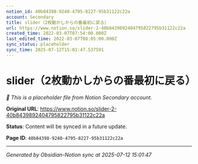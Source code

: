 ```yaml
---
notion_id: 40b84398-9240-4795-8227-95b31122c22a
account: Secondary
title: slider（2枚動かしからの番最初に戻る）
url: https://www.notion.so/slider-2-40b8439892404795822795b31122c22a
created_time: 2022-03-07T07:54:00.000Z
last_edited_time: 2022-03-07T08:05:00.000Z
sync_status: placeholder
sync_time: 2025-07-12T15:01:47.537591
---
```


# slider（2枚動かしからの番最初に戻る）

*🔄 This is a placeholder file from Notion Secondary account.*

**Original URL**: https://www.notion.so/slider-2-40b8439892404795822795b31122c22a

**Status**: Content will be synced in a future update.

**Page ID**: `40b84398-9240-4795-8227-95b31122c22a`

---

*Generated by Obsidian-Notion sync at 2025-07-12 15:01:47*
